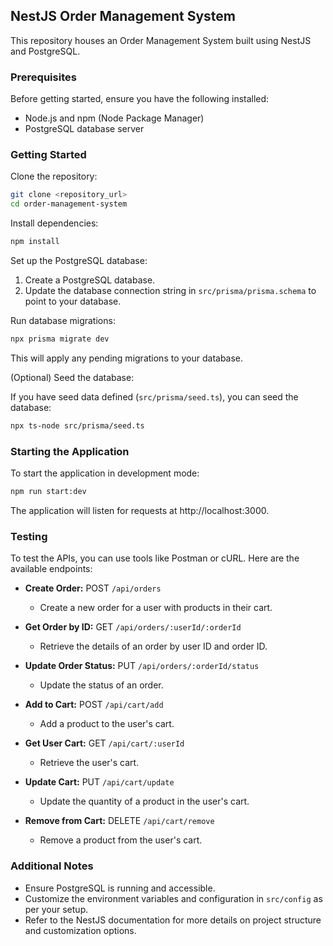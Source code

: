 ## NestJS Order Management System

This repository houses an Order Management System built using NestJS and PostgreSQL.

### Prerequisites

Before getting started, ensure you have the following installed:

- Node.js and npm (Node Package Manager)
- PostgreSQL database server

### Getting Started

Clone the repository:

```bash
git clone <repository_url>
cd order-management-system
```

Install dependencies:

```bash
npm install
```

Set up the PostgreSQL database:

1. Create a PostgreSQL database.
2. Update the database connection string in `src/prisma/prisma.schema` to point to your database.
   
Run database migrations:

```bash
npx prisma migrate dev
```

This will apply any pending migrations to your database.

(Optional) Seed the database:

If you have seed data defined (`src/prisma/seed.ts`), you can seed the database:

```bash
npx ts-node src/prisma/seed.ts
```

### Starting the Application

To start the application in development mode:

```bash
npm run start:dev
```

The application will listen for requests at http://localhost:3000.

### Testing

To test the APIs, you can use tools like Postman or cURL. Here are the available endpoints:

- **Create Order:** POST `/api/orders`
  - Create a new order for a user with products in their cart.
  
- **Get Order by ID:** GET `/api/orders/:userId/:orderId`
  - Retrieve the details of an order by user ID and order ID.
  
- **Update Order Status:** PUT `/api/orders/:orderId/status`
  - Update the status of an order.
  
- **Add to Cart:** POST `/api/cart/add`
  - Add a product to the user's cart.
  
- **Get User Cart:** GET `/api/cart/:userId`
  - Retrieve the user's cart.
  
- **Update Cart:** PUT `/api/cart/update`
  - Update the quantity of a product in the user's cart.
  
- **Remove from Cart:** DELETE `/api/cart/remove`
  - Remove a product from the user's cart.

### Additional Notes

- Ensure PostgreSQL is running and accessible.
- Customize the environment variables and configuration in `src/config` as per your setup.
- Refer to the NestJS documentation for more details on project structure and customization options.
